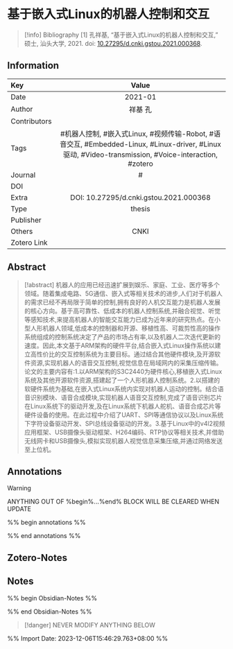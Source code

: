# 基于嵌入式Linux的机器人控制和交互
> [!info] Bibliography
> [1]  孔祥基, “基于嵌入式Linux的机器人控制和交互,” 硕士, 汕头大学, 2021. doi: [10.27295/d.cnki.gstou.2021.000368](https://doi.org/10.27295/d.cnki.gstou.2021.000368).

## Information

| Key          |                                   Value                                   |
| :----------- | :-----------------------------------------------------------------------: |
| Date         |                                      2021-01  |
| Author       |                         祥基 孔                          |
| Contributors |                                                           |
| Tags         |                           #机器人控制, #嵌入式Linux, #视频传输-Robot, #语音交互, #Embedded-Linux, #Linux-driver, #Linux驱动, #Video-transmission, #Voice-interaction, #zotero                           |
| Journal      |                            #              |
| DOI          |                            [](https://kns.cnki.net/kcms2/article/abstract?v=7P_nOixU6lXES5Kik0xZPa2VFOBtoTg7YP-FyeenGXJwH5yG3d_5LTZzn3XnnEVOAra3M7iRU05W6C7ja5I5R1t27Z-LgeSPxqHaRoQLIo3-Jn5Fsj6T1cNx5xUJwQeEimpRMH2xxCJKtEugjXd6yw==&uniplatform=NZKPT&language=CHS)                             |
| Extra        |                                  DOI: 10.27295/d.cnki.gstou.2021.000368            |
| Type         |                            thesis                           |
| Publisher    |                                                              |
| Others       |     CNKI         |
| Zotero Link  |                                                          |

## Abstract
> [!abstract]
> 机器人的应用已经迅速扩展到娱乐、家庭、工业、医疗等多个领域。随着集成电路、5G通信、嵌入式等相关技术的进步,人们对于机器人的需求已经不再局限于简单的控制,拥有良好的人机交互能力是机器人发展的核心方向。基于高可靠性、低成本的机器人控制系统,并融合视觉、听觉等感知技术,来提高机器人的智能交互能力已成为近年来的研究热点。在小型人形机器人领域,低成本的控制器和开源、移植性高、可裁剪性高的操作系统组成的控制系统决定了产品的市场占有率,以及机器人二次迭代更新的速度。因此,本文基于ARM架构的硬件平台,结合嵌入式Linux操作系统以建立高性价比的交互控制系统为主要目标。通过结合其他硬件模块,及开源软件资源,实现机器人的语音交互控制,视觉信息在局域网内的采集压缩传输。论文的主要内容有:1.以ARM架构的S3C2440为硬件核心,移植嵌入式Linux系统及其他开源软件资源,搭建起了一个人形机器人控制系统。2.以搭建的软硬件系统为基础,在嵌入式Linux系统内实现对机器人运动的控制。结合语音识别模块、语音合成模块,实现机器人语音交互控制,完成了语音识别芯片在Linux系统下的驱动开发,及在Linux系统下机器人舵机、语音合成芯片等硬件设备的使用。在此过程中介绍了UART、SPI等通信协议以及Linux系统下字符设备驱动开发、SPI总线设备驱动的开发。3.基于Linux中的v4l2视频应用框架、USB摄像头驱动框架、H264编码、RTP协议等相关技术,并借助无线网卡和USB摄像头,模拟实现机器人视觉信息采集压缩,并通过网络发送至上位机。

## Annotations
> [!warning]
> ANYTHING OUT OF %begin%...%end% BLOCK WILL BE CLEARED WHEN UPDATE

%% begin annotations %%


%% end annotations %%

## Zotero-Notes




## Notes
%% begin Obsidian-Notes %%



%% end Obsidian-Notes %%
> [!danger]
> NEVER MODIFY ANYTHING BELOW

%% Import Date: 2023-12-06T15:46:29.763+08:00 %%
